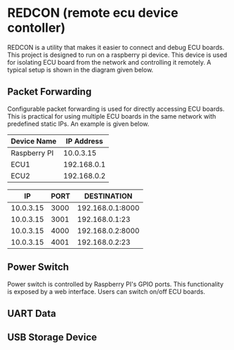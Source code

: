 # REDCON (remote ecu device contoller)

REDCON is a utility that makes it easier to connect and debug ECU boards. This project is designed to run on a raspberry pi device. This device is used for isolating ECU board from the network and controlling it remotely. A typical setup is shown in the diagram given below.


## Packet Forwarding
Configurable packet forwarding is used for directly accessing ECU boards. This is practical for using multiple ECU boards in the same network with predefined static IPs. An example is given below.

| Device Name | IP Address
|-------------|-----------
|Raspberry PI | 10.0.3.15
|ECU1         | 192.168.0.1
|ECU2         | 192.168.0.2


| IP       | PORT  | DESTINATION
|----------|-------|------------------
| 10.0.3.15| 3000  | 192.168.0.1:8000
| 10.0.3.15| 3001  | 192.168.0.1:23
| 10.0.3.15| 4000  | 192.168.0.2:8000
| 10.0.3.15| 4001  | 192.168.0.2:23

## Power Switch
Power switch is controlled by Raspberry PI's GPIO ports. This functionality is exposed by a web interface. Users can switch on/off ECU boards.

## UART Data


## USB Storage Device

